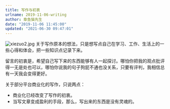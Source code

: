 ```yaml
---
title: 写作与初衷
urlname: 2019-11-06-writing
author: 章鱼猫先生
date: "2019-11-06 11:45:00"
updated: "2021-06-30 09:47:01"
---
```


![xiezuo2.jpg](https://shub-1251708715.cos.ap-guangzhou.myqcloud.com/elog-notebook-img/Fu0vY5O4M2i5Lxxtta0VfcXuNCq5.jpeg)
关于写作原本的想法，只是想写点自己在学习、工作、生活上的一些心得和体会，把一些知识点记录下来。

留言的初衷是，希望自己写下来的东西能够有人一起探讨。哪怕你把我的观点批评得一无是处也可以，哪怕你说我的句子狗屁不通也没关系，只要有评判，我相信总有一天我会变得更好。

关于部分平台商业化的写作，只说两点：

- 商业化已经改变了写作的初衷。
- 当写文章变成盈利的手段，那么，写出来的东西是没有灵魂的。
